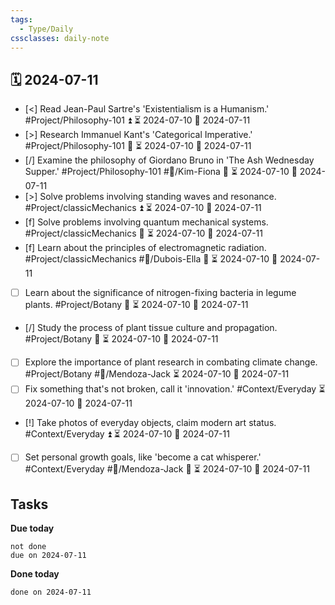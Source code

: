 ```yaml
---
tags:
  - Type/Daily
cssclasses: daily-note
---
```


## 🗓️ 2024-07-11

- [<] Read Jean-Paul Sartre's 'Existentialism is a Humanism.' #Project/Philosophy-101 ⏫ ⏳ 2024-07-10 📅 2024-07-11
- [>] Research Immanuel Kant's 'Categorical Imperative.' #Project/Philosophy-101 🔼 ⏳ 2024-07-10 📅 2024-07-11
- [/] Examine the philosophy of Giordano Bruno in 'The Ash Wednesday Supper.' #Project/Philosophy-101 #👤/Kim-Fiona 🔺 ⏳ 2024-07-10 📅 2024-07-11
- [>] Solve problems involving standing waves and resonance. #Project/classicMechanics ⏫ ⏳ 2024-07-10 📅 2024-07-11
- [f] Solve problems involving quantum mechanical systems. #Project/classicMechanics 🔼 ⏳ 2024-07-10 📅 2024-07-11
- [f] Learn about the principles of electromagnetic radiation. #Project/classicMechanics #👤/Dubois-Ella 🔺 ⏳ 2024-07-10 📅 2024-07-11
- [ ] Learn about the significance of nitrogen-fixing bacteria in legume plants. #Project/Botany 🔽 ⏳ 2024-07-10 📅 2024-07-11
- [/] Study the process of plant tissue culture and propagation. #Project/Botany 🔽 ⏳ 2024-07-10 📅 2024-07-11
- [ ] Explore the importance of plant research in combating climate change. #Project/Botany #👤/Mendoza-Jack ⏳ 2024-07-10 📅 2024-07-11
- [ ] Fix something that's not broken, call it 'innovation.' #Context/Everyday ⏳ 2024-07-10 📅 2024-07-11
- [!] Take photos of everyday objects, claim modern art status. #Context/Everyday ⏫ ⏳ 2024-07-10 📅 2024-07-11
- [ ] Set personal growth goals, like 'become a cat whisperer.' #Context/Everyday #👤/Mendoza-Jack 🔼 ⏳ 2024-07-10 📅 2024-07-11

## Tasks

**Due today**

```tasks
not done
due on 2024-07-11
```

**Done today**

```tasks
done on 2024-07-11
```
            